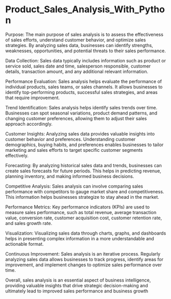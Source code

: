 # Product_Sales_Analysis_With_Python
Purpose: The main purpose of sales analysis is to assess the effectiveness of sales efforts, understand customer behavior, and optimize sales strategies. By analyzing sales data, businesses can identify strengths, weaknesses, opportunities, and potential threats to their sales performance.

Data Collection: Sales data typically includes information such as product or service sold, sales date and time, salesperson responsible, customer details, transaction amount, and any additional relevant information.

Performance Evaluation: Sales analysis helps evaluate the performance of individual products, sales teams, or sales channels. It allows businesses to identify top-performing products, successful sales strategies, and areas that require improvement.

Trend Identification: Sales analysis helps identify sales trends over time. Businesses can spot seasonal variations, product demand patterns, and changing customer preferences, allowing them to adjust their sales approach accordingly.

Customer Insights: Analyzing sales data provides valuable insights into customer behavior and preferences. Understanding customer demographics, buying habits, and preferences enables businesses to tailor marketing and sales efforts to target specific customer segments effectively.

Forecasting: By analyzing historical sales data and trends, businesses can create sales forecasts for future periods. This helps in predicting revenue, planning inventory, and making informed business decisions.

Competitive Analysis: Sales analysis can involve comparing sales performance with competitors to gauge market share and competitiveness. This information helps businesses strategize to stay ahead in the market.

Performance Metrics: Key performance indicators (KPIs) are used to measure sales performance, such as total revenue, average transaction value, conversion rate, customer acquisition cost, customer retention rate, and sales growth rate.

Visualization: Visualizing sales data through charts, graphs, and dashboards helps in presenting complex information in a more understandable and actionable format.

Continuous Improvement: Sales analysis is an iterative process. Regularly analyzing sales data allows businesses to track progress, identify areas for improvement, and implement changes to optimize sales performance over time.

Overall, sales analysis is an essential aspect of business intelligence, providing valuable insights that drive strategic decision-making and ultimately lead to improved sales performance and business growth
